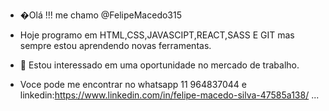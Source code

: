- �Olá !!! me chamo @FelipeMacedo315
- Hoje programo em HTML,CSS,JAVASCIPT,REACT,SASS E GIT mas sempre estou aprendendo novas ferramentas. 
- 👀 Estou interessado em uma oportunidade no mercado de trabalho.

- Voce pode me encontrar no  whatsapp 11 964837044 e linkedin:https://www.linkedin.com/in/felipe-macedo-silva-47585a138/ ...
